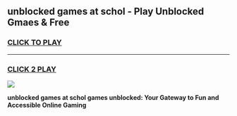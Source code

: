 
## unblocked games at schol - Play Unblocked Gmaes & Free
<h3>
<a href="https://premium.freeplayer.one?title=unblocked_games_at_schol&ref=19F">CLICK TO PLAY</a></h3>
<hr>

<h3>
<a href="https://premium.freeplayer.one?title=unblocked_games_at_schol&ref=19F">CLICK 2 PLAY</a>
  
</h3>

<a href="https://premium.freeplayer.one?title=unblocked_games_at_schol&ref=19F/"><img src="https://clearcache.store/games.png"></a>


**unblocked games at schol games unblocked: Your Gateway to Fun and Accessible Online Gaming**
